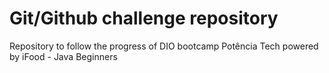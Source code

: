 # Git/Github challenge repository
Repository to follow the progress of DIO bootcamp Potência Tech powered by iFood - Java Beginners
